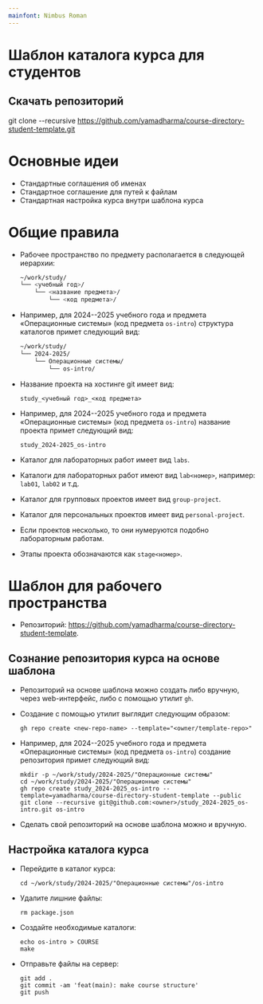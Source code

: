 ```yaml
---
mainfont: Nimbus Roman
---
```


# Шаблон каталога курса для студентов
## Скачать репозиторий

git clone --recursive https://github.com/yamadharma/course-directory-student-template.git

# Основные идеи

-   Стандартные соглашения об именах
-   Стандартное соглашение для путей к файлам
-   Стандартная настройка курса внутри шаблона курса

# Общие правила

-   Рабочее пространство по предмету располагается в следующей иерархии:

    ``` bash
    ~/work/study/
    └── <учебный год>/
        └── <название предмета>/
            └── <код предмета>/
    ```

-   Например, для 2024--2025 учебного года и предмета «Операционные системы» (код предмета `os-intro`) структура каталогов примет следующий вид:

    ``` bash
    ~/work/study/
    └── 2024-2025/
        └── Операционные системы/
            └── os-intro/
    ```

-   Название проекта на хостинге git имеет вид:

    ``` example
    study_<учебный год>_<код предмета>
    ```

-   Например, для 2024--2025 учебного года и предмета «Операционные системы» (код предмета `os-intro`) название проекта примет следующий вид:

    ``` example
    study_2024-2025_os-intro
    ```

-   Каталог для лабораторных работ имеет вид `labs`.

-   Каталоги для лабораторных работ имеют вид `lab<номер>`, например: `lab01`, `lab02` и т.д.

-   Каталог для групповых проектов имеет вид `group-project`.

-   Каталог для персональных проектов имеет вид `personal-project`.

-   Если проектов несколько, то они нумеруются подобно лабораторным работам.

-   Этапы проекта обозначаются как `stage<номер>`.

# Шаблон для рабочего пространства

-   Репозиторий:
    <https://github.com/yamadharma/course-directory-student-template>.

## Сознание репозитория курса на основе шаблона

-   Репозиторий на основе шаблона можно создать либо вручную, через web-интерфейс, либо с помощью утилит `gh`.

-   Создание с помощью утилит выглядит следующим образом:

    ``` shell
    gh repo create <new-repo-name> --template="<owner/template-repo>"
    ```

-   Например, для 2024--2025 учебного года и предмета «Операционные системы» (код предмета `os-intro`) создание репозитория примет следующий вид:

    ``` shell
    mkdir -p ~/work/study/2024-2025/"Операционные системы"
    cd ~/work/study/2024-2025/"Операционные системы"
    gh repo create study_2024-2025_os-intro --template=yamadharma/course-directory-student-template --public
    git clone --recursive git@github.com:<owner>/study_2024-2025_os-intro.git os-intro
    ```

-   Сделать свой репозиторий на основе шаблона можно и вручную.

## Настройка каталога курса

-   Перейдите в каталог курса:

    ``` shell
    cd ~/work/study/2024-2025/"Операционные системы"/os-intro
    ```

-   Удалите лишние файлы:

    ``` shell
    rm package.json
    ```

-   Создайте необходимые каталоги:

    ``` shell
    echo os-intro > COURSE
    make
    ```

-   Отправьте файлы на сервер:

    ``` shell
    git add .
    git commit -am 'feat(main): make course structure'
    git push
    ```

